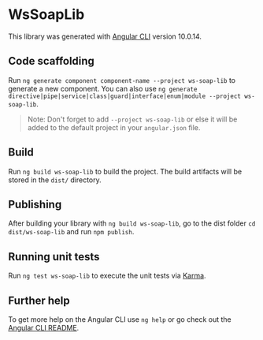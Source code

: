 # WsSoapLib

This library was generated with [Angular CLI](https://github.com/angular/angular-cli) version 10.0.14.

## Code scaffolding

Run `ng generate component component-name --project ws-soap-lib` to generate a new component. You can also use `ng generate directive|pipe|service|class|guard|interface|enum|module --project ws-soap-lib`.
> Note: Don't forget to add `--project ws-soap-lib` or else it will be added to the default project in your `angular.json` file. 

## Build

Run `ng build ws-soap-lib` to build the project. The build artifacts will be stored in the `dist/` directory.

## Publishing

After building your library with `ng build ws-soap-lib`, go to the dist folder `cd dist/ws-soap-lib` and run `npm publish`.

## Running unit tests

Run `ng test ws-soap-lib` to execute the unit tests via [Karma](https://karma-runner.github.io).

## Further help

To get more help on the Angular CLI use `ng help` or go check out the [Angular CLI README](https://github.com/angular/angular-cli/blob/master/README.md).
